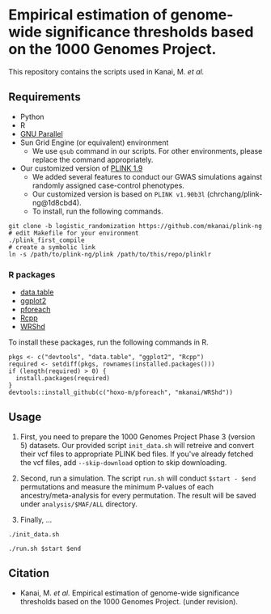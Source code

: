 # Empirical estimation of genome-wide significance thresholds based on the 1000 Genomes Project.

This repository contains the scripts used in Kanai, M. *et al.*

## Requirements
* Python
* R
* [GNU Parallel](http://www.gnu.org/software/parallel/)
* Sun Grid Engine (or equivalent) environment
    * We use `qsub` command in our scripts. For other environments, please replace the command appropriately.
* Our customized version of [PLINK 1.9](https://www.cog-genomics.org/plink2/)
    * We added several features to conduct our GWAS simulations against randomly assigned case-control phenotypes.
    * Our customized version is based on `PLINK v1.90b3l` (chrchang/plink-ng@1d8cbd4).
    * To install, run the following commands.

```{bash}
git clone -b logistic_randomization https://github.com/mkanai/plink-ng
# edit Makefile for your environment
./plink_first_compile
# create a symbolic link
ln -s /path/to/plink-ng/plink /path/to/this/repo/plinklr
```

### R packages
* [data.table](https://cran.r-project.org/web/packages/data.table/index.html)
* [ggplot2](https://cran.r-project.org/web/packages/ggplot2/index.html)
* [pforeach](https://github.com/hoxo-m/pforeach)
* [Rcpp](https://cran.r-project.org/web/packages/Rcpp/index.html)
* [WRShd](https://github.com/mkanai/WRShd)

To install these packages, run the following commands in R.
```{r}
pkgs <- c("devtools", "data.table", "ggplot2", "Rcpp")
required <- setdiff(pkgs, rownames(installed.packages()))
if (length(required) > 0) {
  install.packages(required)
}
devtools::install_github(c("hoxo-m/pforeach", "mkanai/WRShd"))
```

## Usage

1. First, you need to prepare the 1000 Genomes Project Phase 3 (version 5) datasets. Our provided script `init_data.sh` will retreive and convert their vcf files to appropriate PLINK bed files. If you've already fetched the vcf files, add `--skip-download` option to skip downloading.

2. Second, run a simulation. The script `run.sh` will conduct `$start - $end` permutations and measure the minimum P-values of each ancestry/meta-analysis for every permutation. The result will be saved under `analysis/$MAF/ALL` directory.

3. Finally, ...

```{bash}
./init_data.sh

./run.sh $start $end
```

## Citation
* Kanai, M. *et al.* Empirical estimation of genome-wide significance thresholds based on the 1000 Genomes Project. (under revision).
